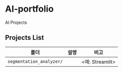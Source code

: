 # AI-portfolio
AI Projects

## Projects List

| 폴더 | 설명 | 비고 |
|---|---|---|
| `segmentation_analyzer/` | <Image Segmentation Analysis App> | <예: Streamlit> |
